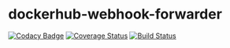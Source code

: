 dockerhub-webhook-forwarder
============

[![Codacy Badge](https://api.codacy.com/project/badge/grade/dc1758219a934b4bab3b662f32354101)](https://www.codacy.com/app/eggers-julian/dockerhub-webhook-forwarder)
[![Coverage Status](https://coveralls.io/repos/julian-eggers/dockerhub-webhook-forwarder/badge.svg?branch=master&service=github)](https://coveralls.io/github/julian-eggers/dockerhub-webhook-forwarder?branch=master)
[![Build Status](https://travis-ci.org/julian-eggers/dockerhub-webhook-forwarder.svg?branch=master)](https://travis-ci.org/julian-eggers/dockerhub-webhook-forwarder)
